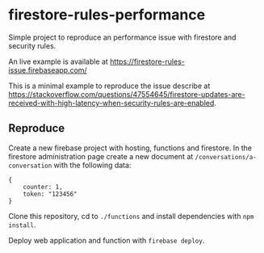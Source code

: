 # firestore-rules-performance
Simple project to reproduce an performance issue with firestore and security rules.

An live example is available at https://firestore-rules-issue.firebaseapp.com/

This is a minimal example to reproduce the issue describe at https://stackoverflow.com/questions/47554645/firestore-updates-are-received-with-high-latency-when-security-rules-are-enabled.

## Reproduce

Create a new firebase project with hosting, functions and firestore. In the firestore administration page create a new document
at `/conversations/a-conversation` with the following data:

```
{
    counter: 1,
    token: "123456"
}
```

Clone this repository, cd to `./functions` and install dependencies with `npm install`.

Deploy web application and function with `firebase deploy`.